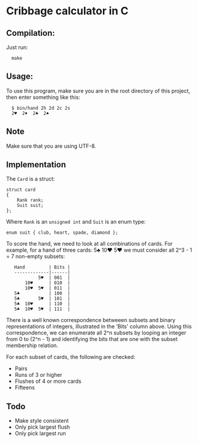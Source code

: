 # Cribbage calculator in C

## Compilation:

Just run:

```
  make
```

## Usage:

To use this program, make sure you are in the root directory of this project, 
then enter something like this:

```
  $ bin/hand 2h 2d 2c 2s
  2♥  2♦  2♣  2♠
```

## Note
Make sure that you are using UTF-8.

## Implementation

The `Card` is a struct:

```
struct card
{
    Rank rank;
    Suit suit;
};
```

Where `Rank` is an `unsigned int` and `Suit` is an enum type:

```
enum suit { club, heart, spade, diamond };
```

To score the hand, we need to look at all combinations of cards.
For example, for a hand of three cards:  5♣  10♥  5♥  we must 
consider all 2^3 - 1 = 7 non-empty subsets:

```
   Hand         | Bits |
   -------------|------|
            5♥  | 001  |
       10♥      | 010  |
       10♥  5♥  | 011  |
   5♣           | 100  |
   5♣       5♥  | 101  |
   5♣  10♥      | 110  |
   5♣  10♥  5♥  | 111  |
```

There is a well known correspondence betweeen subsets and binary 
representations of integers, illustrated in the 'Bits' column above.
Using this correspondence, we can enumerate all 2^n subsets by looping
an integer from 0 to (2^n - 1) and identifying the bits that are one 
with the subset membership relation.

For each subset of cards, the following are checked:
 - Pairs
 - Runs of 3 or higher
 - Flushes of 4 or more cards
 - Fifteens


## Todo
 - Make style consistent
 - Only pick largest flush
 - Only pick largest run

